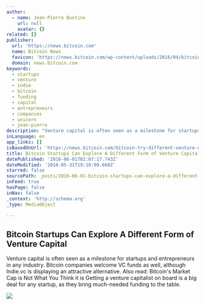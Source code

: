 ```yaml
---
author:
  - name: Jean-Pierre Buntinx
    url: null
    avatar: {}
related: []
publisher:
  url: 'https://news.bitcoin.com'
  name: Bitcoin News
  favicon: 'https://news.bitcoin.com/wp-content/uploads/2016/04/bitcoin_fav.png'
  domain: news.bitcoin.com
keywords:
  - startups
  - venture
  - indie
  - bitcoin
  - funding
  - capital
  - entrepreneurs
  - companies
  - unicorn
  - jean-pierre
description: "Venture capital is often seen as a milestone for startups and entrepreneurs in any industry. Bitcoin companies welcome VC funds as well, although Indie.vc is displaying an attractive alternative. Also read: Bitcoin's Market Cap is Not What You Think it is Getting a venture capitalist on board is a big deal for any startup, as they bring much-needed funding to the table."
inLanguage: en
app_links: []
isBasedOnUrl: 'https://news.bitcoin.com/bitcoin-try-different-venture-capital/'
title: Bitcoin Startups Can Explore A Different Form of Venture Capital
datePublished: '2016-06-01T02:07:17.743Z'
dateModified: '2016-05-31T19:10:00.668Z'
starred: false
sourcePath: _posts/2016-06-01-bitcoin-startups-can-explore-a-different-form-of-venture-cap.md
inFeed: true
hasPage: false
inNav: false
_context: 'http://schema.org'
_type: MediaObject

---
```

<article style=""><h1>Bitcoin Startups Can Explore A Different Form of Venture Capital</h1><p>Venture capital is often seen as a milestone for startups and entrepreneurs in any industry. Bitcoin companies welcome VC funds as well, although Indie.vc is displaying an attractive alternative. Also read: Bitcoin's Market Cap is Not What You Think it is Getting a venture capitalist on board is a big deal for any startup, as they bring much-needed funding to the table.</p><img src="https://news.bitcoin.com/wp-content/uploads/2016/05/shutterstock_139192130.jpg" /></article>
